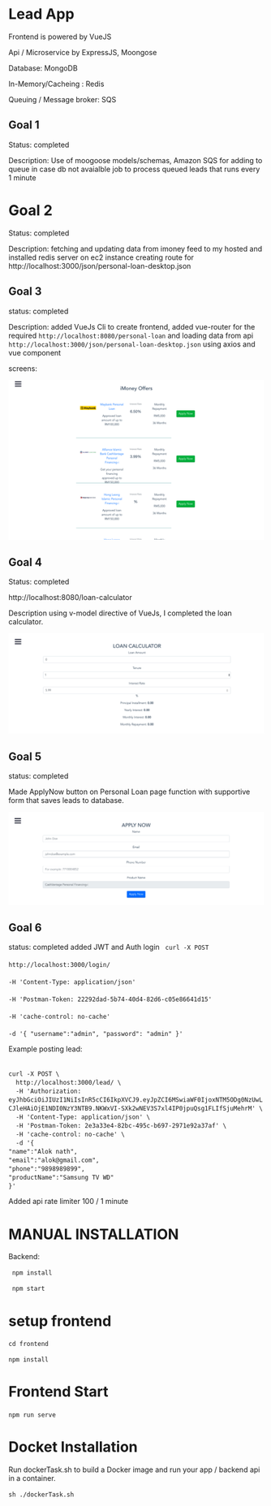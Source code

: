 # Lead App
Frontend is powered by VueJS

Api / Microservice by ExpressJS, Moongose

Database: MongoDB

In-Memory/Cacheing : Redis

Queuing / Message broker: SQS


## Goal 1

Status: completed

Description:
Use of moogoose models/schemas,
Amazon SQS for adding to queue in case db not avaialble
job to process queued leads that runs every 1 minute

# Goal 2

Status: completed

Description:
fetching and updating data from imoney feed to my hosted and installed redis server on ec2 instance
creating route for http://localhost:3000/json/personal-loan-desktop.json


## Goal 3

status: completed

Description: added VueJs Cli to create frontend, added vue-router for the required
<code>http://localhost:8080/personal-loan</code>
and loading data from api <code>http://localhost:3000/json/personal-loan-desktop.json</code> using axios and vue component

screens:

![picture](src/resources/personal-loan-screenshot.png)



## Goal 4
Status: completed

http://localhost:8080/loan-calculator

Description using v-model directive of VueJs, I completed the loan calculator.

![picture](src/resources/loan-calculator.png)



## Goal 5
status: completed

Made ApplyNow button on Personal Loan page function with supportive form that saves leads to database.

![picture](src/resources/apply-now-screenshot.png)

## Goal 6
status: completed
added JWT and Auth login
<code>
curl -X POST \
  http://localhost:3000/login/ \
  -H 'Content-Type: application/json' \
  -H 'Postman-Token: 22292dad-5b74-40d4-82d6-c05e86641d15' \
  -H 'cache-control: no-cache' \
  -d '{
"username":"admin",
"password": "admin"
}'
</code>

Example posting lead:

<code>
curl -X POST \
  http://localhost:3000/lead/ \
  -H 'Authorization: eyJhbGciOiJIUzI1NiIsInR5cCI6IkpXVCJ9.eyJpZCI6MSwiaWF0IjoxNTM5ODg0NzUwLCJleHAiOjE1NDI0NzY3NTB9.NKWxVI-SXk2wNEV3S7xl4IP0jpuQsg1FLIfSjuMehrM' \
  -H 'Content-Type: application/json' \
  -H 'Postman-Token: 2e3a33e4-82bc-495c-b697-2971e92a37af' \
  -H 'cache-control: no-cache' \
  -d '{
"name":"Alok nath",
"email":"alok@gmail.com",
"phone":"9898989899",
"productName":"Samsung TV WD"
}'</code>

Added api rate limiter
100 / 1 minute

# MANUAL INSTALLATION

Backend:

  <code> npm install</code>
  
  <code> npm start</code>

# setup frontend
 <code>cd frontend</code>

 <code>npm install</code>

# Frontend Start
  <code>npm run serve</code>
  
# Docket Installation
Run dockerTask.sh to build a Docker image and run your app / backend api in a container.

<code>sh ./dockerTask.sh</code>